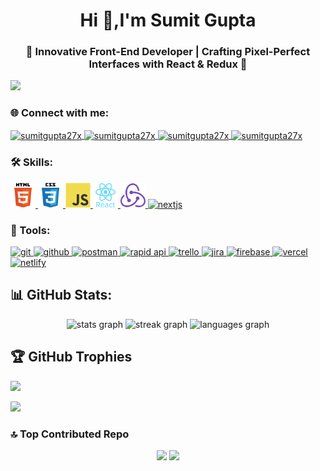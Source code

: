 
<h1 align="center">Hi 👋,I'm Sumit Gupta</h1>
<h3 align="center">🚀 Innovative Front-End Developer | Crafting Pixel-Perfect Interfaces with React & Redux 🎨</h3>

[![](https://visitcount.itsvg.in/api?id=sumit27x&icon=1&color=1)](https://visitcount.itsvg.in)

<h3 align="left" style:"font-family: "Madimi One", sans-serif;"> 🌐 Connect with me:</h3>
    <p align="left">
      <a href="https://linkedin.com/in/sumitgupta27x" target="blank">
          <img align="center"
     src="https://raw.githubusercontent.com/rahuldkjain/github-profile-readme-generator/master/src/images/icons/Social/linked-in-alt.svg" alt="sumitgupta27x" height="30" width="40"/>
      </a>
      <a href="https://linkedin.com/in/sumitgupta27x" target="blank">
          <img align="center"
          src="https://raw.githubusercontent.com/rahuldkjain/github-profile-readme-generator/master/src/images/icons/Social/twitter.svg"
          alt="sumitgupta27x" height="30" width="40"/>
      </a>
      <a href="https://linkedin.com/in/sumitgupta27x" target="blank">
          <img align="center"
          src="https://raw.githubusercontent.com/rahuldkjain/github-profile-readme-generator/master/src/images/icons/Social/instagram.svg"
          alt="sumitgupta27x" height="30" width="40"/>
      </a>
      <a href="https://linkedin.com/in/sumitgupta27x" target="blank">
          <img align="center"
          src="https://raw.githubusercontent.com/rahuldkjain/github-profile-readme-generator/master/src/images/icons/Social/youtube.svg"
          alt="sumitgupta27x" height="30" width="40"/>
      </a>
    </p>

   <h3 align="left">🛠 Skills:</h3>
    <p align="left">
      <a href="https://www.w3.org/html/" target="_blank" rel="noreferrer">
        <img src="https://raw.githubusercontent.com/devicons/devicon/master/icons/html5/html5-original-wordmark.svg"
          alt="html5" width="40" height="40"/>
      </a>
      <a href="https://www.w3schools.com/css/" target="_blank" rel="noreferrer">
        <img
          src="https://raw.githubusercontent.com/devicons/devicon/master/icons/css3/css3-original-wordmark.svg"
          alt="css3" width="40" height="40"/>
      </a>
      <a href="https://developer.mozilla.org/en-US/docs/Web/JavaScript" target="_blank" rel="noreferrer">
        <img
          src="https://raw.githubusercontent.com/devicons/devicon/master/icons/javascript/javascript-original.svg"
          alt="javascript" width="40" height="40"/>
      </a>
      <a href="https://reactjs.org/" target="_blank" rel="noreferrer">
        <img
          src="https://raw.githubusercontent.com/devicons/devicon/master/icons/react/react-original-wordmark.svg"
          alt="react" width="40" height="40"/>
      </a>
      <a href="https://redux.js.org" target="_blank" rel="noreferrer">
        <img
          src="https://raw.githubusercontent.com/devicons/devicon/master/icons/redux/redux-original.svg"
          alt="redux" width="40" height="40"/>
      </a>
      <a href="https://nextjs.org/" target="_blank" rel="noreferrer">
        <img
          src="https://cdn.worldvectorlogo.com/logos/nextjs-2.svg"
          alt="nextjs" width="40" height="40"/>
      </a>
</p>


<h3 align="left">🔧 Tools:</h3>
    <p align="left">
      <a href="https://git-scm.com/" target="_blank" rel="noreferrer">
        <img
          src="https://www.vectorlogo.zone/logos/git-scm/git-scm-icon.svg"
          alt="git" width="40" height="40"/>
      </a>
      <a href="https://github.com/" target="_blank" rel="noreferrer">
        <img
          src="https://www.vectorlogo.zone/logos/github/github-icon.svg"
          alt="github" width="40" height="40"/>
      </a>
      <a href="https://postman.com" target="_blank" rel="noreferrer">
        <img
          src="https://www.vectorlogo.zone/logos/getpostman/getpostman-icon.svg"
          alt="postman" width="40" height="40"/>
      </a>
      <a href="https://rapidapi.com/" target="_blank" rel="noreferrer">
        <img
          src="https://www.vectorlogo.zone/logos/rapidapi/rapidapi-icon.svg"
          alt="rapid api" width="40" height="40"/>
      </a>
      <a href="https://trello.com/" target="_blank" rel="noreferrer">
        <img
          src="https://www.vectorlogo.zone/logos/trello/trello-icon.svg"
          alt="trello" width="40" height="40"/>
      </a>
      <a href="https://www.atlassian.com/software/jira" target="_blank" rel="noreferrer">
        <img
          src="https://www.vectorlogo.zone/logos/atlassian_jira/atlassian_jira-icon.svg"
          alt="jira" width="40" height="40"/>
      </a>
      <a href="https://firebase.google.com/" target="_blank" rel="noreferrer">
        <img
          src="https://www.vectorlogo.zone/logos/firebase/firebase-icon.svg"
          alt="firebase" width="40" height="40"/>
      </a>
      <a href="https://vercel.com/" target="_blank" rel="noreferrer">
        <img
          src="https://www.vectorlogo.zone/logos/vercel/vercel-icon.svg"
          alt="vercel" width="40" height="40"/>
      </a>
      <a href="https://www.netlify.com/" target="_blank" rel="noreferrer">
        <img
          src="https://www.vectorlogo.zone/logos/netlify/netlify-icon.svg"
          alt="netlify" width="40" height="40"/>
      </a> 
    </p>

## 📊 GitHub Stats:
<div display="flex" align="center">
      <img src="https://github-readme-stats.vercel.app/api?username=sumit27x&hide_title=false&hide_rank=false&show_icons=false&include_all_commits=true&count_private=true&disable_animations=false&theme=react&locale=en&hide_border=false" height="200"  alt="stats graph" /> 
    <img src="https://streak-stats.demolab.com?user=sumit27x&locale=en&mode=weekly&theme=react&hide_border=false&border_radius=5" height="200" alt="streak graph" /> 
      <img src="https://github-readme-stats.vercel.app/api/top-langs?username=sumit27x&locale=en&hide_title=false&layout=compact&card_width=320&langs_count=5&theme=react&hide_border=false" height="200" alt="languages graph"  />
</div>

## 🏆 GitHub Trophies
![](https://github-profile-trophy.vercel.app/?username=sumit27x&theme=algolia&no-frame=false&no-bg=false&margin-w=4)


![](https://github-contributor-stats.vercel.app/api?username=sumit27x&limit=5&theme=algolia&combine_all_yearly_contributions=true)
### 🔝 Top Contributed Repo
<div display="flex" align="center">

<img src="https://github-contributor-stats.vercel.app/api?username=sumit27x&limit=5&theme=algolia&combine_all_yearly_contributions=true" />
    
  
<img src='https://randommeme-five.vercel.app/' height="200"/>
</div>



